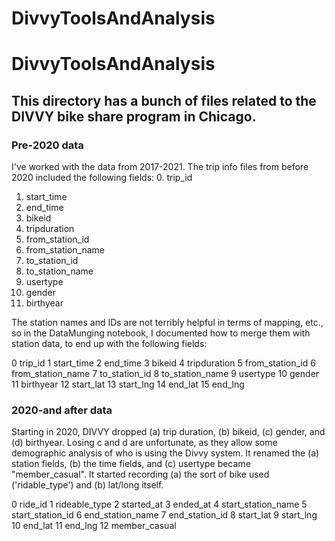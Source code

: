 # DivvyToolsAndAnalysis

# DivvyToolsAndAnalysis
## This directory has a bunch of files related to the DIVVY bike share program in Chicago.

### Pre-2020 data
I've worked with the data from 2017-2021. The trip info files from before 2020 included the following fields:
0. trip_id
1. start_time
2. end_time
3. bikeid
4. tripduration
5. from_station_id
6. from_station_name
7. to_station_id
8. to_station_name
9. usertype
10. gender
11. birthyear

The station names and IDs are not terribly helpful in terms of mapping, etc., so in the DataMunging notebook, I documented how to merge them with station data, to end up with the following fields:

0   trip_id
1   start_time
2   end_time
3   bikeid
4   tripduration
5   from_station_id
6   from_station_name
7   to_station_id
8   to_station_name
9   usertype
10  gender
11  birthyear
12  start_lat
13  start_lng
14  end_lat
15  end_lng

### 2020-and after data

Starting in 2020, DIVVY dropped (a) trip duration, (b) bikeid, (c) gender, and (d) birthyear. Losing c and d are unfortunate, as they allow some demographic analysis of who is using the Divvy system. 
It renamed the (a) station fields, (b) the time fields, and (c) usertype became "member_casual".
It started recording (a) the sort of bike used ('ridable_type') and (b) lat/long itself. 

0   ride_id
1   rideable_type
2   started_at
3   ended_at
4   start_station_name
5   start_station_id
6   end_station_name
7   end_station_id
8   start_lat
9   start_lng
10  end_lat
11  end_lng
12  member_casual
